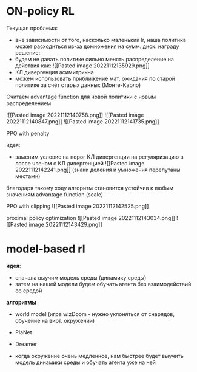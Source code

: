 
# ON-policy RL

Текущая проблема:
 - вне зависимости от того, насколько маленький lr, наша политика может расходиться из-за домножения на сумм. диск. награду
решение:
 - будем не давать политике сильно менять распределение на действия
как:
![[Pasted image 20221112135929.png]]
 - КЛ дивергенция асимитрична
 - можем использовать приближение мат. ожидания по старой политике за счёт старых данных (Монте-Карло)




Считаем advantage function для новой политики с новым распределением


![[Pasted image 20221112140758.png]]
![[Pasted image 20221112140847.png]]
![[Pasted image 20221112141735.png]]




PPO with penalty

идея:
 - заменим условие на порог КЛ дивергенции на регуляризацию в лоссе членом с КЛ дивергенцией
![[Pasted image 20221112142241.png]]
(знаки деления и умножения перепутаны местами)

благодаря такому ходу алгоритм становится устойчив к любым значениям advantage function (scale)



PPO with clipping
![[Pasted image 20221112142525.png]]



proximal policy optimization
![[Pasted image 20221112143034.png]]
![[Pasted image 20221112143429.png]]



# model-based rl

**идея**:
 - сначала выучим модель среды (динамику среды)
 - затем на нашей модели будем обучать агента без взаимодействий со средой


**алгоритмы**
- world model (игра wizDoom - нужно уклоняться от снарядов, обучение на вирт. окружении)
- PlaNet
- Dreamer


- когда окружение очень медленное, нам быстрее будет выучить модель динамики среды и обучать агента уже на ней











































































